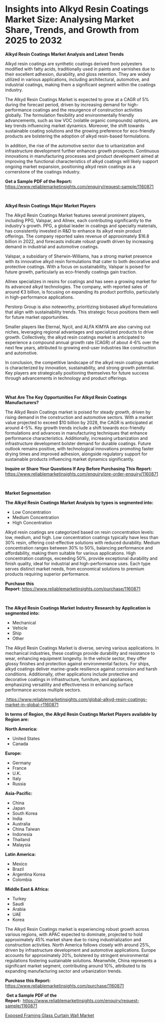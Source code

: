 <p><h1>Insights into Alkyd Resin Coatings Market Size: Analysing Market Share, Trends, and Growth from 2025 to 2032</h1></p><p><strong>Alkyd Resin Coatings Market Analysis and Latest Trends</strong></p>
<p><p>Alkyd resin coatings are synthetic coatings derived from polyesters modified with fatty acids, traditionally used in paints and varnishes due to their excellent adhesion, durability, and gloss retention. They are widely utilized in various applications, including architectural, automotive, and industrial coatings, making them a significant segment within the coatings industry.</p><p>The Alkyd Resin Coatings Market is expected to grow at a CAGR of 5% during the forecast period, driven by increasing demand for high-performance coatings and the resurgence of construction activities globally. The formulation flexibility and environmentally friendly advancements, such as low VOC (volatile organic compounds) options, are key trends influencing market dynamics. Moreover, the shift towards sustainable coating solutions and the growing preference for eco-friendly products are bolstering the adoption of alkyd resin-based formulations. </p><p>In addition, the rise of the automotive sector due to urbanization and infrastructure development further enhances growth prospects. Continuous innovations in manufacturing processes and product development aimed at improving the functional characteristics of alkyd coatings will likely support ongoing market expansion, positioning alkyd resin coatings as a cornerstone of the coatings industry.</p></p>
<p><strong>Get a Sample PDF of the Report:&nbsp;</strong> <a href="https://www.reliablemarketinsights.com/enquiry/request-sample/1160871?utm_campaign=2187&utm_medium=2&utm_source=Github&utm_content=ia&utm_term=22032025&utm_id=alkyd-resin-coatings">https://www.reliablemarketinsights.com/enquiry/request-sample/1160871</a></p>
<p>&nbsp;</p>
<p><strong>Alkyd Resin Coatings Major Market Players</strong></p>
<p><p>The Alkyd Resin Coatings Market features several prominent players, including PPG, Valspar, and Allnex, each contributing significantly to the industry's growth. PPG, a global leader in coatings and specialty materials, has consistently invested in R&D to enhance its alkyd resin product offerings. The company reported sales revenue of approximately $16.8 billion in 2022, and forecasts indicate robust growth driven by increasing demand in industrial and automotive coatings.</p><p>Valspar, a subsidiary of Sherwin-Williams, has a strong market presence with its innovative alkyd resin formulations that cater to both decorative and protective coatings. With a focus on sustainability, Valspar is poised for future growth, particularly as eco-friendly coatings gain traction. </p><p>Allnex specializes in resins for coatings and has seen a growing market for its advanced alkyd technologies. The company, with reported sales of around €3 billion, is focusing on expanding its product portfolio, particularly in high-performance applications.</p><p>Perstorp Group is also noteworthy, prioritizing biobased alkyd formulations that align with sustainability trends. This strategic focus positions them well for future market opportunities.</p><p>Smaller players like Eternal, Nycil, and ALFA KIMYA are also carving out niches, leveraging regional advantages and specialized products to drive growth. Collectively, the alkyd resin coatings market is anticipated to experience a compound annual growth rate (CAGR) of about 4-6% over the next few years, attributed to growing end-user industries like construction and automotive.</p><p>In conclusion, the competitive landscape of the alkyd resin coatings market is characterized by innovation, sustainability, and strong growth potential. Key players are strategically positioning themselves for future success through advancements in technology and product offerings.</p></p>
<p>&nbsp;</p>
<p><strong>What Are The Key Opportunities For Alkyd Resin Coatings Manufacturers?</strong></p>
<p><p>The Alkyd Resin Coatings market is poised for steady growth, driven by rising demand in the construction and automotive sectors. With a market value projected to exceed $10 billion by 2028, the CAGR is anticipated at around 4-5%. Key growth trends include a shift towards eco-friendly formulations and advances in manufacturing techniques that enhance performance characteristics. Additionally, increasing urbanization and infrastructure development bolster demand for durable coatings. Future outlook remains positive, with technological innovations promoting faster drying times and improved adhesion, alongside regulatory support for sustainable products influencing market dynamics significantly.</p></p>
<p><strong>Inquire or Share Your Questions If Any Before Purchasing This Report:</strong> <a href="https://www.reliablemarketinsights.com/enquiry/pre-order-enquiry/1160871?utm_campaign=2187&utm_medium=2&utm_source=Github&utm_content=ia&utm_term=22032025&utm_id=alkyd-resin-coatings">https://www.reliablemarketinsights.com/enquiry/pre-order-enquiry/1160871</a></p>
<p>&nbsp;</p>
<p><strong>Market Segmentation</strong></p>
<p><strong>The Alkyd Resin Coatings Market Analysis by types is segmented into:</strong></p>
<p><ul><li>Low Concentration</li><li>Medium Concentration</li><li>High Concentration</li></ul></p>
<p><p>Alkyd resin coatings are categorized based on resin concentration levels: low, medium, and high. Low concentration coatings typically have less than 30% resin, offering cost-effective solutions with reduced durability. Medium concentration ranges between 30% to 50%, balancing performance and affordability, making them suitable for various applications. High concentration coatings, exceeding 50%, provide exceptional durability and finish quality, ideal for industrial and high-performance uses. Each type serves distinct market needs, from economical solutions to premium products requiring superior performance.</p></p>
<p><strong>Purchase this Report:&nbsp;</strong><a href="https://www.reliablemarketinsights.com/purchase/1160871?utm_campaign=2187&utm_medium=2&utm_source=Github&utm_content=ia&utm_term=22032025&utm_id=alkyd-resin-coatings">https://www.reliablemarketinsights.com/purchase/1160871</a></p>
<p>&nbsp;</p>
<p><strong>The Alkyd Resin Coatings Market Industry Research by Application is segmented into:</strong></p>
<p><ul><li>Mechanical</li><li>Vehicle</li><li>Ship</li><li>Other</li></ul></p>
<p><p>The Alkyd Resin Coatings Market is diverse, serving various applications. In mechanical industries, these coatings provide durability and resistance to wear, enhancing equipment longevity. In the vehicle sector, they offer glossy finishes and protection against environmental factors. For ships, alkyd coatings deliver marine-grade resilience against corrosion and harsh conditions. Additionally, other applications include protective and decorative coatings in infrastructure, furniture, and appliances, emphasizing versatility and effectiveness in enhancing surface performance across multiple sectors.</p></p>
<p><a href="https://www.reliablemarketinsights.com/global-alkyd-resin-coatings-market-in-global-r1160871?utm_campaign=2187&utm_medium=2&utm_source=Github&utm_content=ia&utm_term=22032025&utm_id=alkyd-resin-coatings">&nbsp;https://www.reliablemarketinsights.com/global-alkyd-resin-coatings-market-in-global-r1160871</a></p>
<p><strong>In terms of Region, the Alkyd Resin Coatings Market Players available by Region are:</strong></p>
<p>
    <p> <strong> North America: </strong>
        <ul>
            <li>United States</li>
            <li>Canada</li>
        </ul>
        </p> 
    <p> <strong> Europe: </strong>
        <ul>
            <li>Germany</li>
            <li>France</li>
            <li>U.K.</li>
            <li>Italy</li>
            <li>Russia</li>
        </ul>
        </p> 
    <p> <strong> Asia-Pacific: </strong>
        <ul>
            <li>China</li>
            <li>Japan</li>
            <li>South Korea</li>
            <li>India</li>
            <li>Australia</li>
            <li>China Taiwan</li>
            <li>Indonesia</li>
            <li>Thailand</li>
            <li>Malaysia</li>
        </ul>
        </p> 
    <p> <strong> Latin America: </strong>
        <ul>
            <li>Mexico</li>
            <li>Brazil</li>
            <li>Argentina Korea</li>
            <li>Colombia</li>
        </ul>
        </p> 
    <p> <strong> Middle East & Africa: </strong>
        <ul>
            <li>Turkey</li>
            <li>Saudi</li>
            <li>Arabia</li>
            <li>UAE</li>
            <li>Korea</li>
        </ul>
    </p>
    </p>
<p><p>The Alkyd Resin Coatings market is experiencing robust growth across various regions, with APAC expected to dominate, projected to hold approximately 45% market share due to rising industrialization and construction activities. North America follows closely with around 25%, driven by infrastructure development and automotive applications. Europe accounts for approximately 20%, bolstered by stringent environmental regulations fostering sustainable solutions. Meanwhile, China represents a significant market segment, contributing around 10%, attributed to its expanding manufacturing sector and urbanization trends.</p></p>
<p><strong>Purchase this Report: </strong><a href="https://www.reliablemarketinsights.com/purchase/1160871?utm_campaign=2187&utm_medium=2&utm_source=Github&utm_content=ia&utm_term=22032025&utm_id=alkyd-resin-coatings">https://www.reliablemarketinsights.com/purchase/1160871</a></p>
<p>&nbsp;<strong>Get a Sample PDF of the Report:&nbsp;&nbsp;</strong><a href="https://www.reliablemarketinsights.com/enquiry/request-sample/1160871?utm_campaign=2187&utm_medium=2&utm_source=Github&utm_content=ia&utm_term=22032025&utm_id=alkyd-resin-coatings">https://www.reliablemarketinsights.com/enquiry/request-sample/1160871</a></p>
<p><strong></strong></p>
<p><p><a href="https://github.com/nicoletavirag/Market-Research-Report-List-5/blob/main/exposed-framing-glass-curtain-wall-market.md?utm_campaign=2187&utm_medium=2&utm_source=Github&utm_content=ia&utm_term=22032025&utm_id=alkyd-resin-coatings">Exposed Framing Glass Curtain Wall Market</a></p></p>